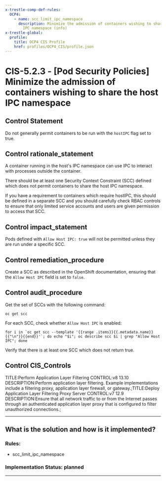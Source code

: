 ```yaml
---
x-trestle-comp-def-rules:
  OCP4:
    - name: scc_limit_ipc_namespace
      description: Minimize the admission of containers wishing to share the host
        IPC namespace (info)
x-trestle-global:
  profile:
    title: OCP4 CIS Profile
    href: profiles/OCP4_CIS/profile.json
---
```


# CIS-5.2.3 - \[Pod Security Policies\] Minimize the admission of containers wishing to share the host IPC namespace

## Control Statement

Do not generally permit containers to be run with the `hostIPC` flag set to true.

## Control rationale_statement

A container running in the host's IPC namespace can use IPC to interact with processes outside the container.

There should be at least one Security Context Constraint (SCC) defined which does not permit containers to share the host IPC namespace.

If you have a requirement to containers which require hostIPC, this should be defined in a separate SCC and you should carefully check RBAC controls to ensure that only limited service accounts and users are given permission to access that SCC.

## Control impact_statement

Pods defined with `Allow Host IPC: true` will not be permitted unless they are run under a specific SCC.

## Control remediation_procedure

Create a SCC as described in the OpenShift documentation, ensuring that the `Allow Host IPC` field is set to `false`.

## Control audit_procedure

Get the set of SCCs with the following command:

```
oc get scc
```

For each SCC, check whether `Allow Host IPC` is enabled:

```
for i in `oc get scc --template '{{range .items}}{{.metadata.name}}{{"\n"}}{{end}}'`; do echo "$i"; oc describe scc $i | grep "Allow Host IPC"; done
```

Verify that there is at least one SCC which does not return true.

## Control CIS_Controls

TITLE:Perform Application Layer Filtering CONTROL:v8 13.10 DESCRIPTION:Perform application layer filtering. Example implementations include a filtering proxy, application layer firewall, or gateway.;TITLE:Deploy Application Layer Filtering Proxy Server CONTROL:v7 12.9 DESCRIPTION:Ensure that all network traffic to or from the Internet passes through an authenticated application layer proxy that is configured to filter unauthorized connections.;

______________________________________________________________________

## What is the solution and how is it implemented?

<!-- For implementation status enter one of: implemented, partial, planned, alternative, not-applicable -->

<!-- Note that the list of rules under ### Rules: is read-only and changes will not be captured after assembly to JSON -->

<!-- Add control implementation description here for control: CIS-5.2.3 -->

### Rules:

  - scc_limit_ipc_namespace

### Implementation Status: planned

______________________________________________________________________

